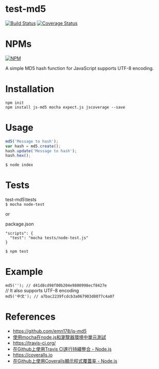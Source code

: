 # test-md5
[![Build Status](https://travis-ci.org/JacobHsu/test-md5.svg?branch=master)](https://travis-ci.org/JacobHsu/test-md5)
[![Coverage Status](https://coveralls.io/repos/github/JacobHsu/test-md5/badge.svg?branch=master)](https://coveralls.io/github/JacobHsu/test-md5?branch=master)

# NPMs
[![NPM](https://nodei.co/npm/js-md5.png?stars&downloads)](https://nodei.co/npm/js-md5/)  

A simple MD5 hash function for JavaScript supports UTF-8 encoding.

# Installation
`npm init`  
`npm install js-md5 mocha expect.js jscoverage --save`

# Usage

```js
md5('Message to hash');
var hash = md5.create();
hash.update('Message to hash');
hash.hex();
```

`$ node index`

# Tests

test-md5\tests  
`$ mocha node-test`

or

package.json
```
"scripts": {
  "test": "mocha tests/node-test.js"
}
```
`$ npm test`

# Example
`md5(''); // d41d8cd98f00b204e9800998ecf8427e`  
// It also supports UTF-8 encoding  
`md5('中文'); // a7bac2239fcdcb3a067903d8077c4a07`

# References

* https://github.com/emn178/js-md5
* [使用mocha在node.js和瀏覽器環境中單元測試](http://emn178.pixnet.net/blog/post/108745297)
* https://travis-ci.org/
* [在Github上使用Travis CI進行持續整合 - Node.js](http://emn178.pixnet.net/blog/post/108785425)
* https://coveralls.io
* [在Github上使用Coveralls顯示程式覆蓋率 - Node.js](http://emn178.pixnet.net/blog/post/109178480)

